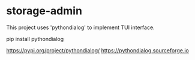 # storage-admin

This project uses 'pythondialog' to implement TUI interface.

pip install pythondialog

https://pypi.org/project/pythondialog/
https://pythondialog.sourceforge.io
 
